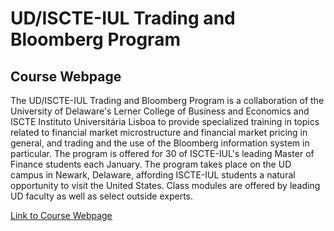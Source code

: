 # UD/ISCTE-IUL Trading and Bloomberg Program
## Course Webpage

The UD/ISCTE-IUL Trading and Bloomberg Program is a collaboration of the University of Delaware's Lerner College of Business and Economics and ISCTE Instituto Universitária Lisboa to provide specialized training in topics related to financial market microstructure and financial market pricing in general, and trading and the use of the Bloomberg information system in particular. The program is offered for 30 of ISCTE-IUL's leading Master of Finance students each January. The program takes place on the UD campus in Newark, Delaware, affording ISCTE-IUL students a natural opportunity to visit the United States. Class modules are offered by leading UD faculty as well as select outside experts.


[Link to Course Webpage](https://fleckenstein-m.github.io/TIPS_Treas_W2022/)